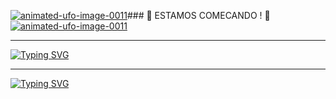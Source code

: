 <a href="https://www.animatedimages.org/cat-ufo-34.htm"><img src="https://www.animatedimages.org/data/media/34/animated-ufo-image-0011.gif" border="0" alt="animated-ufo-image-0011" /></a>### 🫥 ESTAMOS COMECANDO ! 🫥<a href="https://www.animatedimages.org/cat-ufo-34.htm"><img src="https://www.animatedimages.org/data/media/34/animated-ufo-image-0011.gif" border="0" alt="animated-ufo-image-0011" /></a>
<hr>
<a href="https://git.io/typing-svg"><img src="https://readme-typing-svg.herokuapp.com?font=Arial&weight=20&size=14&pause=1000&background=3DBB5A00&center=true&vCenter=true&width=435&lines=Estou+come%C3%A7ando+;No+momento+me+sinto;Um+UFO!" alt="Typing SVG" /></a>

<hr>
<div>

</div>
<a href="https://git.io/typing-svg"><img src="https://readme-typing-svg.herokuapp.com?font=Arial&weight=20&size=14&pause=1000&center=true&vCenter=true&width=435&lines=QUE+OS+JOGOS;Come%C3%A7em" alt="Typing SVG" /></a>
